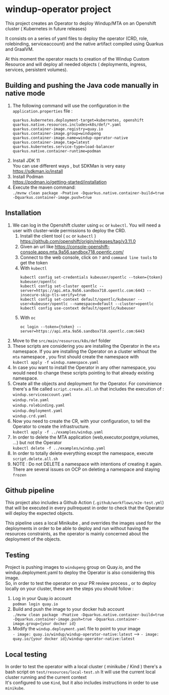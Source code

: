 # windup-operator project
This project creates an Operator to deploy Windup/MTA on an Openshift cluster ( Kubernetes in future releases)

It consists on a series of yaml files to deploy the operator (CRD, role, rolebinding, serviceaccount) and the native artifact compiled using Quarkus and GraalVM.

At this moment the operator reacts to creation of the Windup Custom Resource and will deploy all needed objects ( deployments, ingress, services, persistent volumes).

## Building and pushing the Java code manually in native mode
1. The following command will use the configuration in the `application.properties` file :  
    ```
    quarkus.kubernetes.deployment-target=kubernetes, openshift
    quarkus.native.resources.includes=k8s/def/*.yaml
    quarkus.container-image.registry=quay.io
    quarkus.container-image.group=windupeng
    quarkus.container-image.name=windup-operator-native
    quarkus.container-image.tag=latest
    quarkus.kubernetes.service-type=load-balancer
    quarkus.native.container-runtime=podman
    ```
1. Install JDK 11  
You can use different ways , but SDKMan is very easy https://sdkman.io/install
1. Install Podman  
https://podman.io/getting-started/installation
2. Execute the maven command:  
`./mvnw clean package -Pnative -Dquarkus.native.container-build=true -Dquarkus.container-image.push=true`

## Installation
1. We can log in the Openshift cluster using `oc` or `kubectl`. You will need a user with cluster-wide permissions to deploy the CRD.
   1. Install the client tool ( `oc` or `kubectl` ) https://github.com/openshift/origin/releases/tag/v3.11.0
   2. Given an url like https://console-openshift-console.apps.mta.9a56.sandbox718.opentlc.com/
   3. Connect to the web console, click on `?` and `command line tools` to get the token
   4. With `kubectl`
      ```
      kubectl config set-credentials kubeuser/opentlc --token={token} kubeuser/opentlc
      kubectl config set-cluster opentlc --server=https://api.mta.9a56.sandbox718.opentlc.com:6443 --insecure-skip-tls-verify=true
      kubectl config set-context default/opentlc/kubeuser --user=kubeuser/opentlc --namespace=default --cluster=opentlc
      kubectl config use-context default/opentlc/kubeuser
      ```
   5. With `oc`
      ```
      oc login --token={token} --server=https://api.mta.9a56.sandbox718.opentlc.com:6443 
      ```
2. Move to the `src/main/resources/k8s/def` folder
3. These scripts are considering you are installing the Operator in the `mta` namespace.
   If you are installing the Operator on a cluster without the `mta` namespace , you first should create the namespace with  
  `kubectl apply -f windup.namespace.yaml`
2. In case you want to install the Operator in any other namespace, you would need to change these scripts pointing to that already existing namespace.
3. Create all the objects and deployment for the Operator. For convinience there's a file called `script.create.all.sh` that includes the execution of :  
  `windup.serviceaccount.yaml`  
  `windup.role.yaml`  
  `windup.rolebinding.yaml`  
  `windup.deployment.yaml`  
  `windup.crd.yaml`
1. Now you need to create the CR, with your configuration, to tell the Operator to create the infrastructure.  
`kubectl apply -f ../examples/windup.yaml`
1. In order to delete the MTA application (web,executor,postgre,volumes, ...) but not the Operator  
`kubectl delete -f ../examples/windup.yaml`
1. In order to totally delete everything except the namespace, execute `script.delete.all.sh`  
2. NOTE : Do not DELETE a namespace with intentions of creating it again. There are several issues on OCP on deleting a namespace and staying `frozen`


## Github pipeline
This project also includes a Github Action (`.github/workflows/e2e-test.yml`) that will be executed in every pullrequest in order to check that the Operator will deploy the expected objects.

This pipeline uses a local Minikube , and overrides the images used for the deployments in order to be able to deploy and run without having the resources constraints, as the operator is mainly concerned about the deployment of the objects.

## Testing
Project is pushing images to `windupeng` group on Quay.io, and the windup.deployment.yaml to deploy the Operator is also considering this image.  
So, in order to test the operator on your PR review process , or to deploy locally on your cluster, these are the steps you should follow :
1. Log in your Quay.io account  
`podman login quay.io`
1. Build and push the image to your docker hub account  
`./mvnw clean package -Pnative -Dquarkus.native.container-build=true -Dquarkus.container-image.push=true -Dquarkus.container-image.group={your docker id}`
1. Modify the `windup.deployment.yaml` file to point to your image  
`- image: quay.io/windup/windup-operator-native:latest` --> `- image: quay.io/{your docker id}/windup-operator-native:latest`

## Local testing
In order to test the operator with a local cluster ( minikube / Kind ) there's a bash script on `test/resources/local-test.sh`
It will use the current local cluster running and the current context  
It's configured to use `Kind`, but it also includes instructions in order to use `minikube`.




